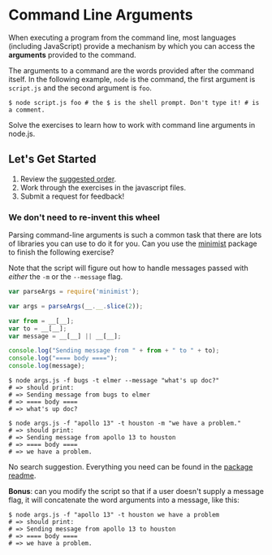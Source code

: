 # Command Line Arguments

When executing a program from the command line, most languages (including
JavaScript) provide a mechanism by which you can access the **arguments**
provided to the command.

The arguments to a command are the words provided after the command itself. In
the following example, `node` is the command, the first argument is `script.js`
and the second argument is `foo`.

```shell
$ node script.js foo # the $ is the shell prompt. Don't type it! # is a comment.
```

Solve the exercises to learn how to work with command line arguments in node.js.


## Let's Get Started

1. Review the [suggested order](00_SUGGESTED_ORDER.md).
1. Work through the exercises in the javascript files.
1. Submit a request for feedback!

### We don't need to re-invent this wheel

Parsing command-line arguments is such a common task that there are lots of
libraries you can use to do it for you. Can you use the
[minimist](https://www.npmjs.org/package/minimist) package to finish the
following exercise?

Note that the script will figure out how to handle messages passed with _either_
the `-m` or the `--message` flag.

```javascript
var parseArgs = require('minimist');

var args = parseArgs(__.__.slice(2));

var from = __[__];
var to = __[__];
var message = __[__] || __[__];

console.log("Sending message from " + from + " to " + to);
console.log("==== body ====");
console.log(message);

```

```shell
$ node args.js -f bugs -t elmer --message "what's up doc?"
# => should print:
# => Sending message from bugs to elmer
# => ==== body ====
# => what's up doc?

$ node args.js -f "apollo 13" -t houston -m "we have a problem."
# => should print:
# => Sending message from apollo 13 to houston
# => ==== body ====
# => we have a problem.
```

No search suggestion. Everything you need can be found in the [package
readme](https://www.npmjs.org/package/minimist#readme).

**Bonus**: can you modify the script so that if a user doesn't supply a message
flag, it will concatenate the word arguments into a message, like this:

```shell
$ node args.js -f "apollo 13" -t houston we have a problem
# => should print:
# => Sending message from apollo 13 to houston
# => ==== body ====
# => we have a problem.
```
